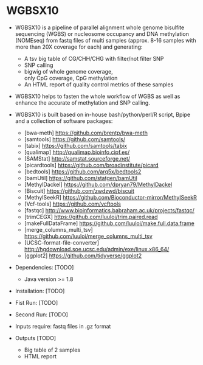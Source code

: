 # WGBSX10

* WGBSX10 is a pipeline of parallel alignment whole genome bisulfite sequencing (WGBS) or nucleosome occupancy and DNA methylation (NOMEseq) from fastq files of multi samples (approx. 8-16 samples with more than 20X coverage for each) and generating:
  * A tsv big table of CG/CHH/CHG with filter/not filter SNP
  * SNP calling
  * bigwig of whole genome coverage, only CpG coverage, CpG methylation
  * An HTML report of quality control metrics 
of these samples

* WGBSX10 helps to fasten the whole workflow of WGBS as well as enhance the accurate of methylation and SNP calling.

* WGBSX10 is built based on in-house bash/python/perl/R script, Bpipe and a collection of software packages:
  * [bwa-meth]     https://github.com/brentp/bwa-meth
  * [samtools]     https://github.com/samtools/
  * [tabix]        https://github.com/samtools/tabix
  * [qualimap]     http://qualimap.bioinfo.cipf.es/
  * [SAMStat]      http://samstat.sourceforge.net/
  * [picardtools]  https://github.com/broadinstitute/picard
  * [bedtools]     https://github.com/arq5x/bedtools2
  * [bamUtil]      https://github.com/statgen/bamUtil
  * [MethylDackel] https://github.com/dpryan79/MethylDackel
  * [Biscuit]      https://github.com/zwdzwd/biscuit
  * [MethylSeekR]  https://github.com/Bioconductor-mirror/MethylSeekR
  * [Vcf-tools]    https://github.com/vcftools
  * [fastqc]       http://www.bioinformatics.babraham.ac.uk/projects/fastqc/
  * [trimCEGX]     https://github.com/luuloi/trim.paired.read
  * [makeFullDataFrame] https://github.com/luuloi/make.full.data.frame
  * [merge_columns_multi_tsv] https://github.com/luuloi/merge_columns_multi_tsv
  * [UCSC-format-file-converter]  http://hgdownload.soe.ucsc.edu/admin/exe/linux.x86_64/
  * [ggplot2]      https://github.com/tidyverse/ggplot2

* Dependencies: [TODO]
  * Java version >= 1.8

* Installation: [TODO]

* Fist Run: [TODO]

* Second Run: [TODO]

* Inputs require: fastq files in .gz format
* Outputs [TODO]
  * Big table of 2 samples
  * HTML report
